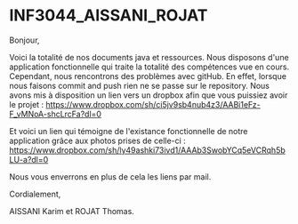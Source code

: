 # INF3044_AISSANI_ROJAT

Bonjour, 

Voici la totalité de nos documents java et ressources. Nous disposons d'une application fonctionnelle qui traite la totalité des compétences vue en cours. Cependant, nous rencontrons des problèmes avec gitHub. En effet, lorsque nous faisons commit and push rien ne se passe sur le repository. Nous avons mis à disposition un lien vers un dropbox afin que vous puissiez avoir le projet : https://www.dropbox.com/sh/ci5jv9sb4nub4z3/AABi1eFz-F_vMNoA-shcLrcFa?dl=0

Et voici un lien qui témoigne de l'existance fonctionnelle de notre application grâce aux photos prises de celle-ci :
https://www.dropbox.com/sh/ly49ashki73ivd1/AAAb3SwobYCq5eVCRqh5bLU-a?dl=0

Nous vous enverrons en plus de cela les liens par mail. 

Cordialement, 

AISSANI Karim et ROJAT Thomas.
